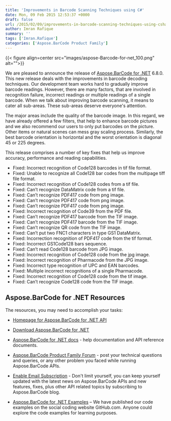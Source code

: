 ```yaml
---
title: 'Improvements in Barcode Scanning Techniques using C#'
date: Mon, 09 Feb 2015 12:53:37 +0000
draft: false
url: /2015/02/09/improvements-in-barcode-scanning-techniques-using-csharp/
author: Imran Rafique
summary: ''
tags: ['Imran.Rafique']
categories: ['Aspose.BarCode Product Family']
---
```




{{< figure align=center src="images/aspose-Barcode-for-net_100.png" alt="">}}


We are pleased to announce the release of [Aspose.BarCode for .NET][1] 6.8.0. This new release deals with the improvements in barcode decoding techniques. Our development team works hard to gradually improve barcode readings. However, there are many factors, that are involved in recognition failure, incorrect readings or multiple readings of a single barcode. When we talk about improving barcode scanning, it means to cater all sub-areas. These sub-areas deserve everyone's attention.

The major areas include the quality of the barcode image. In this regard, we have already offered a few filters, that help to enhance barcode pictures and we also recommend our users to only put barcodes on the picture. Other items or natural scenes can mess gray scaling process. Similarly, the best barcode orientation is horizontal and the worst orientation is diagonal 45 or 225 degrees.

This release comprises a number of key fixes that help us improve accuracy, performance and reading capabilities.

*   Fixed: Incorrect recognition of Code128 barcodes in tif file format.
*   Fixed: Unable to recognize all Code128 bar codes from the multipage tiff file format.
*   Fixed: Incorrect recognition of Code128 codes from a tif file.
*   Fixed: Can’t recognize DataMatrix code from a tif file.
*   Fixed: Can’t recognize PDF417 code from png image.
*   Fixed: Can’t recognize PDF417 code from png image.
*   Fixed: Can’t recognize PDF417 code from png image.
*   Fixed: Incorrect recognition of Code39 from the PDF file.
*   Fixed: Can’t recognize PDF417 barcode from the TIF image.
*   Fixed: Can’t recognize PDF417 barcode from the TIF image.
*   Fixed: Can’t recognize QR code from the TIF image.
*   Fixed: Can’t put two FNC1 characters in type GS1 DataMatrix.
*   Fixed: Incorrection recognition of PDF417 code from the tif format.
*   Fixed: Incorrect GS1Code128 bars sequence.
*   Fixed: Can’t read Code128 barcode from JPG image.
*   Fixed: Incorrect recognition of Code128 code from the jpg image.
*   Fixed: Incorrect recognition of Pharmacode from the JPG image.
*   Fixed: Incorrect type recognition of UPC and EAN barcodes.
*   Fixed: Multiple incorrect recognitions of a single Pharmacode.
*   Fixed: Incorrect recognition of Code128 code from the tif image.
*   Fixed: Can’t recognize Code128 code from the TIF image.

## Aspose.BarCode for .NET Resources

The resources, you may need to accomplish your tasks:

*   [Homepage for Aspose.BarCode for .NET API][2]
*   [Download Aspose.BarCode for .NET][3]
*   [Aspose.BarCode for .NET docs][4] - help documentation and API reference documents.
*   [Aspose.BarCode Product Family Forum][5] - post your technical questions and queries, or any other problem you faced while running Aspose.BarCode APIs.
*   [Enable Email Subscription][6] - Don't limit yourself, you can keep yourself updated with the latest news on Aspose.BarCode APIs and new features, fixes, plus other API related topics by subscribing to Aspose.BarCode blog.
    
*   [Aspose.BarCode for .NET Examples][7] – We have published our code examples on the social coding website GitHub.com. Anyone could explore the code examples for learning purposes.




[1]: https://products.aspose.com/barcode/net
[2]: https://products.aspose.com/barcode
[3]: https://downloads.aspose.com/barcode/net
[4]: https://docs.aspose.com/barcode/net
[5]: http://forum.aspose.com
[6]: https://blog.aspose.com/
[7]: https://github.com/asposebarcode/Aspose_BarCode_NET




